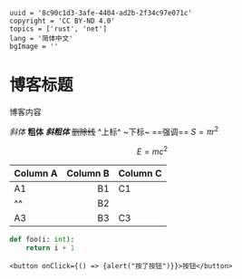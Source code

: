 ```blog
uuid = '8c90c1d3-3afe-4404-ad2b-2f34c97e071c'
copyright = 'CC BY-ND 4.0'
topics = ['rust', 'net']
lang = '简体中文'
bgImage = ''
```

# 博客标题

博客内容

*斜体* **粗体** ***斜粗体*** ~~删除线~~ ^上标^ ~下标~ ==强调== $S=\pi r^2$

$$
E=mc^2
$$

| Column A | Column B | Column C |
| -------- | -------: | -------- |
| A1       |       B1 | C1       |
| ^^       |       B2           ||
| A3       |       B3 | C3       |

```py info info2
def foo(i: int):
    return i + 1
```

```tsx embed
<button onClick={() => {alert("按了按钮")}}>按钮</button>
```

